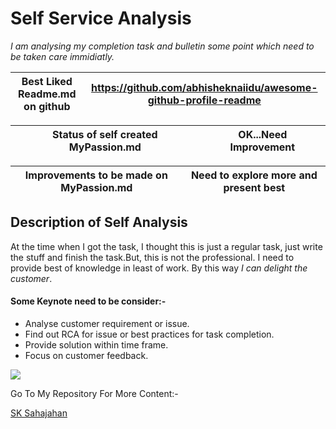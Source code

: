 # Self Service Analysis

*I am analysing my completion task and bulletin some point which need to be taken care immidiatly.*



|Best Liked Readme.md on github|https://github.com/abhisheknaiidu/awesome-github-profile-readme|
|---|---|

|Status of self created MyPassion.md|OK...Need Improvement|
|--|--|

|Improvements to be made on MyPassion.md|Need to explore more and present best|
|---|--|

## **Description of Self Analysis**

At the time when I got the task, I thought this is just a regular task, just write the stuff and finish the task.But, this is not the professional. I need to provide best of knowledge in least of work. By this way *I can delight the customer*.

#### Some Keynote need to be consider:-

- Analyse customer requirement or issue.
- Find out RCA for issue or best practices for task completion.
- Provide solution within time frame.
- Focus on customer feedback.


![](https://cdn.pixabay.com/photo/2016/03/13/10/19/customer-1253483_960_720.jpg)



Go To My Repository For More Content:-

[SK Sahajahan](https://github.com/sahajahanshaikh/MyPassion)

